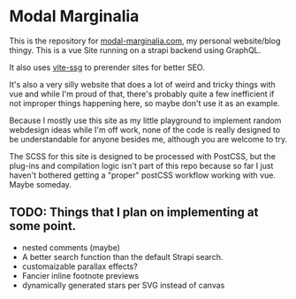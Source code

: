 # Modal Marginalia

This is the repository for [modal-marginalia.com](https://www.modal-marginalia.com), my personal website/blog thingy. This is a vue Site running on a strapi backend using GraphQL.

It also uses [vite-ssg](https://github.com/antfu-collective/vite-ssg) to prerender sites for better SEO.

It's also a very silly website that does a lot of weird and tricky things with vue and while I'm proud of that, there's probably quite a few inefficient if not improper things happening here, so maybe don't use it as an example.

Because I mostly use this site as my little playground to implement random webdesign ideas while I'm off work, none of the code is really designed to be understandable for anyone besides me, although you are welcome to try.

The SCSS for this site is designed to be processed with PostCSS, but the plug-ins and compilation logic isn't part of this repo because so far I just haven't bothered getting a "proper" postCSS workflow working with vue. Maybe someday.

## **TODO:** Things that I plan on implementing at some point.
* nested comments (maybe)
* A better search function than the default Strapi search.
* customaizable parallax effects?
* Fancier inline footnote previews
* dynamically generated stars per SVG instead of canvas